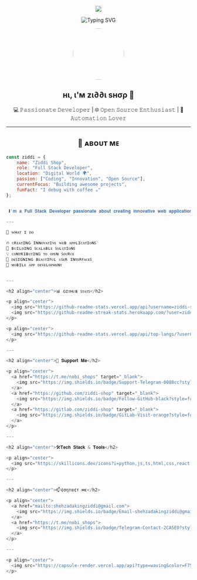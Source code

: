 <p align="center">
  <img src="https://capsule-render.vercel.app/api?type=waving&color=FF6B00&height=220&section=header" />
</p>

<p align="center">
  <img src="https://readme-typing-svg.demolab.com?font=Fira+Code&size=28&pause=1000&color=F75000&width=600&lines=Hey+There!+I'm+ziddi+shop;Full-Stack+Developer+%F0%9F%92%BB;Open+Source+Contributor+%F0%9F%A4%93;Tech+Explorer+%F0%9F%8C%8D" alt="Typing SVG" />
</p>

<p align="center">
  <img src="https://telegra.ph/file/94e50ac8822f5172f06ff.jpg" width="140px" height="140px" style="border-radius:50%;" />
</p>

<h2 align="center">нι, ι'м zι∂∂ι ѕнσρ 👋 </h2>

<p align="center">
  💻 𝙿𝚊𝚜𝚜𝚒𝚘𝚗𝚊𝚝𝚎 𝙳𝚎𝚟𝚎𝚕𝚘𝚙𝚎𝚛 | 🌐 𝙾𝚙𝚎𝚗 𝚂𝚘𝚞𝚛𝚌𝚎 𝙴𝚗𝚝𝚑𝚞𝚜𝚒𝚊𝚜𝚝 | 🚀 𝙰𝚞𝚝𝚘𝚖𝚊𝚝𝚒𝚘𝚗 𝙻𝚘𝚟𝚎𝚛
</p>

---
<h2 align="center">🌟 ᴀʙᴏᴜᴛ ᴍᴇ</h2>

```javascript
const ziddi = {
    name: "Ziddi Shop",
    role: "Full Stack Developer",
    location: "Digital World 🌍",
    passion: ["Coding", "Innovation", "Open Source"],
    currentFocus: "Building awesome projects",
    funFact: "I debug with coffee ☕"
};


 𝐈'𝐦 𝐚 𝐅𝐮𝐥𝐥 𝐒𝐭𝐚𝐜𝐤 𝐃𝐞𝐯𝐞𝐥𝐨𝐩𝐞𝐫 𝐩𝐚𝐬𝐬𝐢𝐨𝐧𝐚𝐭𝐞 𝐚𝐛𝐨𝐮𝐭 𝐜𝐫𝐞𝐚𝐭𝐢𝐧𝐠 𝐢𝐧𝐧𝐨𝐯𝐚𝐭𝐢𝐯𝐞 𝐰𝐞𝐛 𝐚𝐩𝐩𝐥𝐢𝐜𝐚𝐭𝐢𝐨𝐧𝐬, 𝐜𝐨𝐧𝐭𝐫𝐢𝐛𝐮𝐭𝐢𝐧𝐠 𝐭𝐨 𝐨𝐩𝐞𝐧 𝐬𝐨𝐮𝐫𝐜𝐞, 𝐚𝐧𝐝 𝐛𝐮𝐢𝐥𝐝𝐢𝐧𝐠 𝐬𝐜𝐚𝐥𝐚𝐛𝐥𝐞 𝐬𝐨𝐥𝐮𝐭𝐢𝐨𝐧𝐬. 𝐈 𝐥𝐨𝐯𝐞 𝐭𝐮𝐫𝐧𝐢𝐧𝐠 𝐢𝐝𝐞𝐚𝐬 𝐢𝐧𝐭𝐨 𝐫𝐞𝐚𝐥𝐢𝐭𝐲 𝐚𝐧𝐝 𝐝𝐞𝐛𝐮𝐠𝐠𝐢𝐧𝐠 𝐰𝐢𝐭𝐡 𝐚 𝐜𝐮𝐩 𝐨𝐟 𝐜𝐨𝐟𝐟𝐞𝐞 𝐢𝐧 𝐡𝐚𝐧𝐝!

---

🎯 ᴡʜᴀᴛ ɪ ᴅᴏ

🔥 ᴄʀᴇᴀᴛɪɴɢ ɪɴɴᴏᴠᴀᴛɪᴠᴇ ᴡᴇʙ ᴀᴘᴘʟɪᴄᴀᴛɪᴏɴꜱ
🚀 ʙᴜɪʟᴅɪɴɢ ꜱᴄᴀʟᴀʙʟᴇ ꜱᴏʟᴜᴛɪᴏɴꜱ
💡 ᴄᴏɴᴛʀɪʙᴜᴛɪɴɢ ᴛᴏ ᴏᴘᴇɴ ꜱᴏᴜʀᴄᴇ
🎨 ᴅᴇꜱɪɢɴɪɴɢ ʙᴇᴀᴜᴛɪꜰᴜʟ ᴜꜱᴇʀ ɪɴᴛᴇʀꜰᴀᴄᴇꜱ
📱 ᴍᴏʙɪʟᴇ ᴀᴘᴘ ᴅᴇᴠᴇʟᴏᴘᴍᴇɴᴛ


---

<h2 align="center">📊 ɢɪᴛʜᴜʙ ꜱᴛᴀᴛꜱ</h2>

<p align="center">
  <img src="https://github-readme-stats.vercel.app/api?username=ziddi-shop&show_icons=true&theme=radical&border_radius=20" width="48%" />
  <img src="https://github-readme-streak-stats.herokuapp.com/?user=ziddi-shop&theme=radical&border_radius=20" width="48%" />
</p>

<p align="center">
  <img src="https://github-readme-stats.vercel.app/api/top-langs/?username=ziddi-shop&layout=compact&theme=radical&hide_border=true" width="40%" />
</p>

---

<h2 align="center">🤝 𝐒𝐮𝐩𝐩𝐨𝐫𝐭 𝐌𝐞</h2>

<p align="center">
  <a href="https://t.me/nobi_shops" target="_blank">
    <img src="https://img.shields.io/badge/Support-Telegram-0088cc?style=for-the-badge&logo=telegram&logoColor=white" />
  </a>
  <a href="https://github.com/ziddi-shop" target="_blank">
    <img src="https://img.shields.io/badge/Follow-GitHub-black?style=for-the-badge&logo=github&logoColor=white" />
  </a>
  <a href="https://gitlab.com/ziddi-shop" target="_blank">
    <img src="https://img.shields.io/badge/GitLab-Visit-orange?style=for-the-badge&logo=gitlab&logoColor=white" />
  </a>
</p>

---

<h2 align="center">🛠️𝐓𝐞𝐜𝐡 𝐒𝐭𝐚𝐜𝐤 & 𝐓𝐨𝐨𝐥𝐬</h2>

<p align="center">
  <img src="https://skillicons.dev/icons?i=python,js,ts,html,css,react,nodejs,git,linux,bash,mysql,docker" />
</p>

---

<h2 align="center">📫¢σηтα¢т мє</h2>

<p align="center">
  <a href="mailto:shehzadakingziddi@gmail.com">
    <img src="https://img.shields.io/badge/Email-shehzadakingziddi@gmail.com-D14836?style=for-the-badge&logo=gmail&logoColor=white" />
  </a>
  <a href="https://t.me/nobi_shops">
    <img src="https://img.shields.io/badge/Telegram-Contact-2CA5E0?style=for-the-badge&logo=telegram&logoColor=white" />
  </a>
</p>

---

<p align="center">
  <img src="https://capsule-render.vercel.app/api?type=waving&color=F75000&height=120&section=footer"/>
</p>
